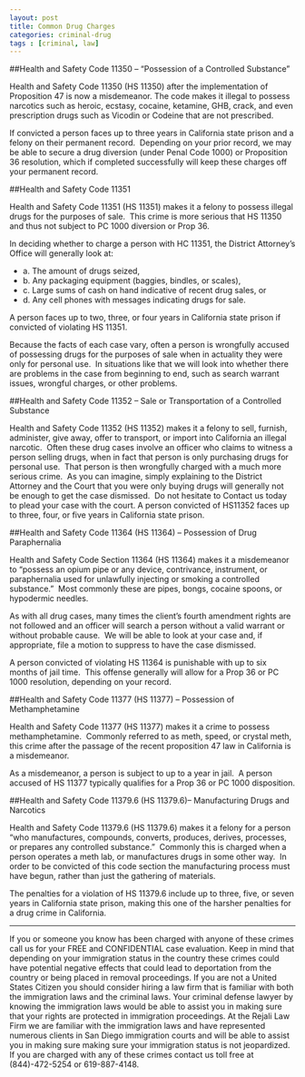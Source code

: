 ```yaml
---
layout: post
title: Common Drug Charges
categories:	criminal-drug
tags : [criminal, law]
---
```

##Health and Safety Code 11350 – “Possession of a Controlled Substance”

Health and Safety Code 11350 (HS 11350) after the implementation of Proposition 47 is now a misdemeanor. The code makes it illegal to possess narcotics such as heroic, ecstasy, cocaine, ketamine, GHB, crack, and even prescription drugs such as Vicodin or Codeine that are not prescribed.

If convicted a person faces up to three years in California state prison and a felony on their permanent record.  Depending on your prior record, we may be able to secure a drug diversion (under Penal Code 1000) or Proposition 36 resolution, which if completed successfully will keep these charges off your permanent record.

##Health and Safety Code 11351

Health and Safety Code 11351 (HS 11351) makes it a felony to possess illegal drugs for the purposes of sale.  This crime is more serious that HS 11350 and thus not subject to PC 1000 diversion or Prop 36.

In deciding whether to charge a person with HC 11351, the District Attorney’s Office will generally look at:

   - a. The amount of drugs seized,
   - b. Any packaging equipment (baggies, bindles, or scales),
   - c. Large sums of cash on hand indicative of recent drug sales, or
   - d. Any cell phones with messages indicating drugs for sale.

A person faces up to two, three, or four years in California state prison if convicted of violating HS 11351.

Because the facts of each case vary, often a person is wrongfully accused of possessing drugs for the purposes of sale when in actuality they were only for personal use.  In situations like that we will look into whether there are problems in the case from beginning to end, such as search warrant issues, wrongful charges, or other problems.

##Health and Safety Code 11352 – Sale or Transportation of a Controlled Substance

Health and Safety Code 11352 (HS 11352) makes it a felony to sell, furnish, administer, give away, offer to transport, or import into California an illegal narcotic.  Often these drug cases involve an officer who claims to witness a person selling drugs, when in fact that person is only purchasing drugs for personal use.  That person is then wrongfully charged with a much more serious crime.  As you can imagine, simply explaining to the District Attorney and the Court that you were only buying drugs will generally not be enough to get the case dismissed.  Do not hesitate to Contact us today to plead your case with the court.
A person convicted of HS11352 faces up to three, four, or five years in California state prison.

##Health and Safety Code 11364 (HS 11364) – Possession of Drug Paraphernalia

Health and Safety Code Section 11364 (HS 11364) makes it a misdemeanor to “possess an opium pipe or any device, contrivance, instrument, or paraphernalia used for unlawfully injecting or smoking a controlled substance.”  Most commonly these are pipes, bongs, cocaine spoons, or hypodermic needles.

As with all drug cases, many times the client’s fourth amendment rights are not followed and an officer will search a person without a valid warrant or without probable cause.  We will be able to look at your case and, if appropriate, file a motion to suppress to have the case dismissed.

A person convicted of violating HS 11364 is punishable with up to six months of jail time.  This offense generally will allow for a Prop 36 or PC 1000 resolution, depending on your record.

##Health and Safety Code 11377 (HS 11377) – Possession of Methamphetamine

Health and Safety Code 11377 (HS 11377) makes it a crime to possess methamphetamine.  Commonly referred to as meth, speed, or crystal meth, this crime after the passage of the recent proposition 47 law in California is a misdemeanor.

As a misdemeanor, a person is subject to up to a year in jail.  A person accused of HS 11377 typically qualifies for a Prop 36 or PC 1000 disposition.

##Health and Safety Code 11379.6 (HS 11379.6)– Manufacturing Drugs and Narcotics

Health and Safety Code 11379.6 (HS 11379.6) makes it a felony for a person “who manufactures, compounds, converts, produces, derives, processes, or prepares any controlled substance.”  Commonly this is charged when a person operates a meth lab, or manufactures drugs in some other way.  In order to be convicted of this code section the manufacturing process must have begun, rather than just the gathering of materials.

The penalties for a violation of HS 11379.6 include up to three, five, or seven years in California state prison, making this one of the harsher penalties for a drug crime in California.

<hr>
If you or someone you know has been charged with anyone of these crimes call us for your FREE and CONFIDENTIAL case evaluation. Keep in mind that depending on your immigration status in the country these crimes could have potential negative effects that could lead to deportation from the country or being placed in removal proceedings. If you are not a United States Citizen you should consider hiring a law firm that is familiar with both the immigration laws and the criminal laws. Your criminal defense lawyer by knowing the immigration laws would be able to assist you in making sure that your rights are protected in immigration proceedings. 
At the Rejali Law Firm we are familiar with the immigration laws and have represented numerous clients in San Diego immigration courts and will be able to assist you in making sure making sure your immigration status is not jeopardized. If you are charged with any of these crimes contact us toll free at (844)-472-5254 or 619-887-4148. 
